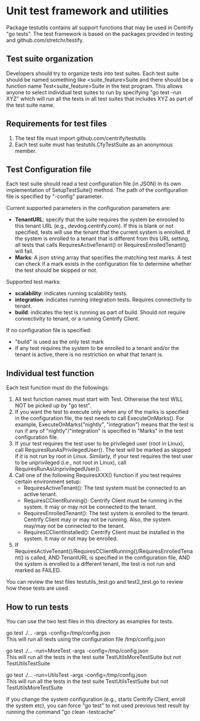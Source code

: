 # Unit test framework and utilities

Package testutils contains all support functions that may be used in Centrify "go tests". The
test framework is based on the packages provided in testing and github.com/stretchr/testify.

## Test suite organization

Developers should try to organize tests into test suites.  Each test suite should be named something like <suite_feature>Suite and there
should be a function name Test<suite_feature>Suite in the test program.   This allows anyone to select individual
test suites to run by specifying "go test -run XYZ" which will run all the tests in all test suites that includes XYZ as part of the test suite name.

## Requirements for test files

1. The test file must import github.com/centrify/testutils
2. Each test suite must has testutils.CfyTestSuite as an anonymous member.

## Test Configuration file

Each test suite should read a test configuration file  (in JSON) in its own implementation of SetupTestSuite() method.   The path of the configuration file
is specified by "-config" parameter.

Current supported parameters in the configuration parameters are:

 - **TenantURL**:  specify that the suite requires the system be enrooled to this tenant URL (e.g., devdog.centrify.com).
			 If this is blank or not specified, tests will use the tenant that the current system is enrolled.
			 If the system is enrolled to a tenant that is different from this URL setting, all tests that calls
			 RequiresActiveTenant() or RequiresEnrolledTenant() will fail.
 - **Marks**:      A json string array that specifies the matching test marks.  A test can check if a mark exists in
             the configuration file to determine whether the test should be skipped or not.

Supported test marks:
- **scalability**:   indicates running scalability tests.
- **integration**:   indicates running integration tests.  Requires connectivity to tenant.
- **build**:         indicates the test is running as part of build.  Should not require connectivity to tenant, or a running Centrify Client.

If no configuration file is specified:
- "build" is used as the only test mark
- if any test requires the system to be enrolled to a tenant and/or the tenant is active, there is no restriction on what that tenant is.

## Individual test function

Each test function must do the followings:

  1. All test function names must start with Test.  Otherwise the test WILL NOT be picked up by "go test".
  2. If you want the test to execute only when any of the marks is specified in the configuration file, the test needs to call ExecuteOnMarks().
     For example,  ExecuteOnMarks("nightly", "integration") means that the test is run if any of "nightly"/"integration" is specified in "Marks"
     in the test configuration file.
  3. If your test requires the test user to be privileged user (root in Linux), call RequiresRunAsPrivilegedUser().  The test will be
     marked as skipped if it is not run by root in Linux.  Similarly, if your test requires the test user to be unprivileged (i.e., not 
	 root in Linux), call RequiresRunAsUnprivilegedUser().
  4. Call one of the following RequiresXXX() function if you test requires certain environment setup:
	 - RequiresActiveTenant(): The test system must be connected to an active tenant.
	 - RequiresCClientRunning(): Centrify Client must be running in the system.  It may or may not be connected to the tenant.
	 - RequiresEnrolledTenant(): The test system is enrolled to the tenant.  Centrify Client may or may not be running.
	      Also, the system may/may not be connected to the tenant.
	 - RequiresCClientInstalled(): Centrify Client must be installed in the system.  It may or not may be enrolled.
  5. If RequiresActiveTenant()/RequiresCClientRunning()/RequiresEnrolledTenant() is called, AND TenantURL is specified in the configuration
     file, AND the system is enrolled to a different tenant, the test is not run and marked as FAILED.

You can review the test files testutils_test.go and test2_test.go to review how these tests are used.

## How to run tests

You can use the two test files in this directory as examples for tests.

 go test ./... -args -config=/tmp/config.json<br>
	This will run all tests using the configuration file /tmp/config.json

 go test ./... -run=MoreTest -args -config=/tmp/config.json<br>
	This will run all the tests in the test suite TestUtilsMoreTestSuite but not TestUtilsTestSuite

 go test ./... -run=UtilsTest -args -config=/tmp/config.json<br>
	This will run all the tests in the test suite TestUtilsTestSuite but not TestUtilsMoreTestSuite

If you change the system configuration (e.g., starts Centrify Client, enroll the system etc), you can force "go test" to not
used previous test result by running the command "go clean -testcache"